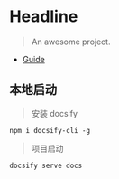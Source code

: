 # Headline

> An awesome project.
* [Guide](guide.md)

## 本地启动
> 安装 docsify
```
npm i docsify-cli -g
```
> 项目启动

```
docsify serve docs
```
